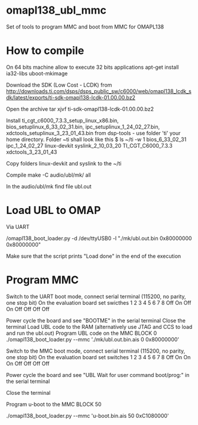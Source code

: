 omapl138_ubl_mmc
================

Set of tools to program MMC and  boot from MMC for  OMAPL138


How to compile
================

On 64 bits machine allow to execute 32 bits applications
apt-get install ia32-libs uboot-mkimage

Download the SDK (Low Cost - LCDK) from 
http://downloads.ti.com/dsps/dsps_public_sw/c6000/web/omapl138_lcdk_sdk/latest/exports/ti-sdk-omapl138-lcdk-01.00.00.bz2

Open the archive
tar xjvf ti-sdk-omapl138-lcdk-01.00.00.bz2

Install ti_cgt_c6000_7.3.3_setup_linux_x86.bin, bios_setuplinux_6_33_02_31.bin, ipc_setuplinux_1_24_02_27.bin, xdctools_setuplinux_3_23_01_43.bin from dsp-tools - use folder 'ti' your home directory. Folder ~ti shall look like this
  $ ls ~/ti -w 1
  bios_6_33_02_31
  ipc_1_24_02_27
  linux-devkit
  syslink_2_10_03_20
  TI_CGT_C6000_7.3.3
  xdctools_3_23_01_43
  
Copy folders linux-devkit and syslink to the ~/ti

Compile
make -C audio/ubl/mk/ all

In the audio/ubl/mk find file ubl.out


Load UBL to OMAP
================

Via UART 

/omapl138_boot_loader.py -d /dev/ttyUSB0 -l "./mk/ubl.out.bin  0x80000000 0x80000000"

Make sure that the script prints "Load done" in the end of the execution

Program MMC
================

Switch to the UART boot mode, connect serial terminal (115200, no parity, one stop bit)
On the evaluation board set swicthes 
1   2   3   4   5   6   7   8
Off On  Off On  Off Off Off Off

Power cycle the board and see "BOOTME" in the serial terminal
Close the terminal
Load UBL code to the RAM (alternatively use JTAG and CCS to load and run the ubl.out)
Program UBL code on the MMC BLOCK 0
./omapl138_boot_loader.py  --mmc './mk/ubl.out.bin.ais 0 0x80000000'

Switch to the MMC boot mode, connect serial terminal (115200, no parity, one stop bit)
On the evaluation board set switches 
1   2   3   4   5   6   7   8
Off On  On  On  Off Off Off Off

Power cycle the board and see "UBL Wait for user command boot/prog:" in the serial terminal

Close the terminal

Program u-boot to the MMC BLOCK 50

./omapl138_boot_loader.py  --mmc 'u-boot.bin.ais 50 0xC1080000'
